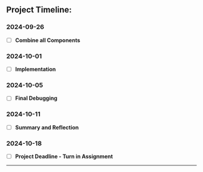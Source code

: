 ## Project Timeline:

### 2024-09-26
- [ ] **Combine all Components**

### 2024-10-01
- [ ] **Implementation**

### 2024-10-05
- [ ] **Final Debugging**

### 2024-10-11
- [ ] **Summary and Reflection**

### 2024-10-18
- [ ] **Project Deadline - Turn in Assignment**

---